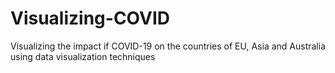 # Visualizing-COVID
Visualizing the impact if COVID-19 on the countries of EU, Asia and Australia using data visualization techniques
